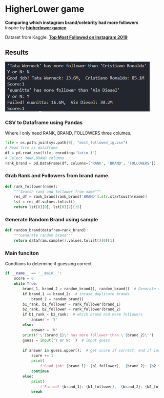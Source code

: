 # HigherLower game

**Comparing which instagram brand/celebrity had more followers**  
Inspire by **[higherlower gamee](http://www.higherlowergame.com/ "higherlowergame.com")**  

Dataset from Kaggle: **[Top Most Followed on Instagram 2019](https://www.kaggle.com/datasets/tanujdhiman/top-most-followed-on-instagram "kaggle.com")**  

## Results
![alt text](https://github.com/polo871209/projects/blob/main/HigherLower/result.png?raw=true)

### CSV to Dataframe using Pandas
Where I only need RANK, BRAND, FOLLOWERS three columes.
```python
file = os.path.join(sys.path[0], "most_followed_ig.csv")
# Read file as dataframe
df = pd.read_csv(file, encoding='latin-1')
# Select RANK,BRAND columns
rank_brand = pd.DataFrame(df, columns=['RANK', 'BRAND', 'FOLLOWERS'])
```
### Grab Rank and Followers from brand name.
```python
def rank_follower(name):
    """Search rank and follower from name"""
    res_df = rank_brand[rank_brand['BRAND'].str.startswith(name)]
    lst = res_df.values.tolist()
    return lst[0][0], lst[0][2][:5]
```
### Generate Random Brand using sample
```python
def random_brand(datafram=rank_brand):
    """Generate random brand"""
    return datafram.sample().values.tolist()[0][1]
```
### Main funciton
Condtions to determine if guessing correct
```python
if __name__ == '__main__':
    score = 0
    while True:
        brand_1, brand_2 = random_brand(), random_brand()  # Generate random brands
        if brand_1 == brand_2:  # incase duplicate brands
            brand_2 = random_brand()
        b1_rank, b1_follower = rank_follower(brand_1)
        b2_rank, b2_follower = rank_follower(brand_2)
        if b1_rank < b2_rank:  # whcik brand had more followers
            answer = 'Y'
        else:
            answer = 'N'
        print(f'\'{brand_1}\' has more follower than \'{brand_2}\'')
        guess = input('Y or N: ')  # input guess

        if answer in guess.upper():  # get score if correct, end if incorrect
            score += 1
            print(
                f'Good job! {brand_1}: {b1_follower},  {brand_2}: {b2_follower}\nScore:{score}')
            continue
        else:
            print(
                f'Failed! {brand_1}: {b1_follower},  {brand_2}: {b2_follower}\nScore:{score}')
            break
```